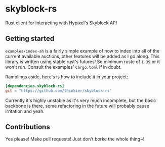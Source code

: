# skyblock-rs
Rust client for interacting with Hypixel's Skyblock API

## Getting started
`examples/index-ah` is a fairly simple example of how to index into all of the current available auctions, other features will be added as I go along. This library is written using stable rust's futures! So minimum rustc of `1.39` or it won't run. Consult the examples' `Cargo.toml` if in doubt.

Ramblings aside, here's is how to include it in your project:
```toml
[dependencies.skyblock-rs]
git = "https://github.com/thinkier/skyblock-rs"
```

Currently it's highly unstable as it's very much incomplete, but the basic backbone is there, some refactoring in the future will probably cause irritation and yeah.

## Contributions
Yes please! Make pull requests! Just don't borke the whole thing~!
